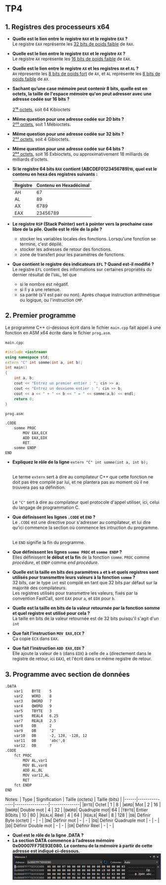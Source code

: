 # TP4
## 1. Registres des processeurs x64
- **Quelle est le lien entre le registre `RAX` et le registre `EAX` ?**
	<br>Le registre `EAX` représente les <u>32 bits de poids faible</u> de `RAX`.
- **Quelle est le lien entre le registre `EAX` et le registre `AX` ?** 
	<br>Le registre `AX` représente les <u>16 bits de poids faible</u> de `EAX`.
- **Quelle est le lien entre le registre `AX` et les registres `AH` et `AL` ?**
	<br>`AH` répresente les <u>8 bits de poids fort</u> de `AX`, et `AL` représente les <u>8 bits de poids faible</u> de `AX`.
- **Sachant qu’une case mémoire peut contenir 8 bits, quelle est en octets, la taille de l'espace mémoire qu'on peut adresser avec une adresse codée sur 16 bits ?**	
	<br><u>2¹⁶ octets</u>, soit 64 Kibioctets
- **Même question pour une adresse codée sur 20 bits ?** 
	<br><u>2²⁰ octets</u>, soit 1 Mébioctets.
- **Même question pour une adresse codée sur 32 bits ?** 
	<br><u>2³² octets</u>, soit 4 Gibioctets.
- **Même question pour une adresse codée sur 64 bits ?** 
	<br><u>2⁶⁴ octets</u>, soit 16 Exbioctets, ou approximativement 18 milliards de milliards d'octets.
- **Si le registre 64 bits `RAX` contient (ABCDEF0123456789)<small>16</small>, quel est le contenu en hexa des registres suivants :**

	| Registre | Contenu en Hexadécimal |
	|----------|------------------------|
	| AH       | 67                     |
	| AL       | 89                     |
	| AX       | 6789                   |
	| EAX      | 23456789               |

- **Le registre `RSP` (Stack Pointer) sert à pointer vers la prochaine case libre de la pile. Quelle est le rôle de la pile ?**
	- stocker les variables locales des fonctions. Lorsqu'une fonction se termine, c'est dépilé.
	- stocker les adresses de retour des fonctions.
	- zone de transfert pour les paramètres de fonctions.
- **Que contient le registre des indicateurs `EFL` ? Quand est-il modifié ?**
	<br>Le registre `EFL` contient des informations sur certaines propriétés du dernier résultat de l'`UAL`, tel que
	- si le nombre est négatif.
	- si il y a une retenue.
	- sa parité (s'il est pair ou non).
	Après chaque instruction arithmétique ou logique, ou l'instruction `CMP`.
## 2. Premier programme
Le programme C++ ci-dessous écrit dans le fichier `main.cpp` fait appel à une fonction en ASM x64 écrite dans le fichier `prog.asm`.
 
`main.cpp`:
```cpp
#include <iostream>
using namespace std;
extern "C" int somme(int a, int b);
int main()
{
	int a, b;
	cout << "Entrez un premier entier : "; cin >> a;
	cout << "Entrez un deuxieme entier : "; cin >> b;
	cout << a << " + " << b << " = " << somme(a,b) << endl;
	return 0;
}
```

`prog.asm`:
```x86asm
.CODE
	somme PROC
		MOV EAX,ECX
		ADD EAX,EDX
		RET
	somme ENDP
END
```

- **Expliquez le rôle de la ligne** ```extern "C" int somme(int a, int b);```

	<br>Le terme `extern` sert à dire au compilateur C++ que cette fonction ne doit pas être compilé par lui, et ne plantera pas au moment où il ne trouvera pas sa définition.

	<br>Le `"C"` sert à dire au compilateur quel protocole d'appel utiliser, ici, celui du langage de programmation C.

- **Que définissent les lignes `.CODE` et `END` ?**
	<br>Le `.CODE` est une directive pour s'adresser au compilateur, et lui dire qu'ici commence la section où commence les intruction du programme.

	<br>Le `END` signifie la fin du programme.
- **Que définissent les lignes `somme PROC` et `somme ENDP` ?**
	<br>Elles définissent **le début et la fin** de la fonction `somme`. `PROC` comme *procédure*, et `ENDP` comme *end procédure*.

- **Quelle est la taille en bits des paramètres `a` et `b` et quels registres sont utilisés pour transmettre leurs valeurs à la fonction `somme` ?**
	<br>32 bits, car le type `int` est compilé en tant que 32 bits par défaut sur la majorité des compilateurs. 
	<br>Les registres utilisés pour transmettre les valeurs, fixés par la convention FastCall, sont `EAX` pour `a`, et `EDX` pour `b`.

- **Quelle est la taille en bits de la valeur retournée par la fonction somme et quel registre est utilisé pour cela ?**
	<br>La taille en bits de la valeur retournée est de 32 bits puisqu'il s'agit d'un `int`
- **Que fait l’instruction `MOV EAX,ECX` ?**
	<br>Ça copie `ECX` dans `EAX`.
- **Que fait l’instruction `ADD EAX,EDX` ?**
	<br>Elle ajoute la valeur de `b` (dans `EDX`) à celle de `a` (directement dans le registre de retour, ici `EAX`), et l'écrit dans ce même registre de retour.

## 3. Programme avec section de données
```x86asm
.DATA
	var1	BYTE	5
	var2	WORD	8
	var3	DWORD	7
	var4	QWORD	9
	var5	TBYTE	3
	var6	REAL4	6.25
	var7	REAL8	2.5
	var8	DB		2
	var9	DB		'2'
	var10	DB		-2, 128, -128, 12
	var11	DB		'abc',0
	var12	DB		?
.CODE
	fct PROC
		MOV AL,var1
		MOV BL,var8
		ADD AL,BL
		MOV var12,AL
		RET
	fct ENDP
END
```
Notes: 
| Type | Signification | Taille (octets) | Taille (bits) |
|------|---------------|-----------------|---------------|
|`BYTE`| Octet | 1 | 8 |
|`WORD`| Mot | 2 | 16 |
|`DWORD`| Double mot | 4 | 32 |
|`QWORD`| Quadruple mot| 64 |
|`TBYTE`| Entier 80bits | 10 | 80 |
|`REAL4`| Réel | 4 | 64 |
|`REAL8`| Réel | 8 | 128 |
|`DB`| Définir Byte (octet) | - | - |
|`DW`| Définir mot | - | - |
|`DQ`| Définir Quadruple mot  | - | - |
|`DD`| Définir Double mot | - | - |
|`DR`| Définir Réel | - | - |

- **Quel est le rôle de la ligne .DATA ?**
	<br>
- **La section DATA commence à l’adresse mémoire 0x00007FF75E93E080. Le contenu de la mémoire à partir de cette adresse est indiqué ci-dessous.**
![Mémoire](memory.png)
	<br>